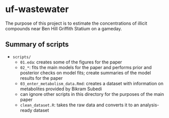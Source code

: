 # uf-wastewater

The purpose of this project is to estimate the concentrations of illicit compounds near Ben Hill Griffith Statium on a gameday.

## Summary of scripts

* `scripts/`
    * `01.eda`: creates some of the figures for the paper
    * `02_*`: fits the main models for the paper and performs prior and posterior checks on model fits; create summaries of the model results for the paper
    * `03_enter_metabolism_data.Rmd`: creates a dataset with information on metabolites provided by Bikram Subedi
    * can ignore other scripts in this directory for the purposes of the main paper
    * `clean_dataset.R`: takes the raw data and converts it to an analysis-ready dataset
